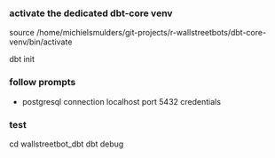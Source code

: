 ### activate the dedicated dbt-core venv
source /home/michielsmulders/git-projects/r-wallstreetbots/dbt-core-venv/bin/activate

dbt init

### follow prompts
- postgresql connection
localhost
port 5432
credentials

### test
cd wallstreetbot_dbt
dbt debug